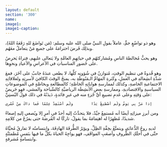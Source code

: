 ```yaml
---
layout: default
section: '300'
name:
image1: 
image1-caption: 
---
```

وهو ذو تواضُعٍ جمٍّ، عاملاً بقولِ النبيِّ صلى الله عليه وسلم: (مَن تَواضَعَ للهِ رَفَعَهُ اللهُ)، وبذلِك فَرضَ احترامَهُ على جميعِ مَنْ يتعاملُ معَهُم.

وهو يحبُّ مُخالطةَ الناسِ ومُشاركتَهُم في حياتِهِم العامَّةِ ولا يَتعالى عليهِم، فتراهُ يَحرِصُ على حُضورِ المناسباتِ في الأعراسِ والأعيادِ ونحوِها.

وهو قُدوةٌ في تنظيمِ الوقتِ، مُتوازنٌ في شُؤونِه كلِّها، لا يطغى عندَهُ جانبٌ على آخَرَ، فمعَ شدَّةِ انشِغالهِ في العملِ، وكَثرةِ المهَامِّ الـمَنُوطَةِ به، يمنحُ الوقتَ الكافيَ لأسرتِهِ ولعلاقاتِهِ الاجتماعيةِ الخاصةِ، وكذلك لممارسةِ هواياتِهِ الخاصَّةِ؛ كالمطالعةِ وبخاصَّةٍ في الموضوعاتِ السياسيةِ والاقتصاديةِ، وممارسةِ بعضِ الأنشِطَة الرياضيَّةِ كالسِّباحة والمشي، فهو حَريصٌ على وَقتِهِ وعلى عَدمِ تضييعِ أيِّ جُزءٍ منه في غيرِ فائدةٍ، دَيدَنُهُ في ذلك قولُ البُستِيِّ:

	إِذا مَرَّ بِي يَومٌ ولَم أَصْطَنِعْ يَدًا  	  ولَم أَسْتَفِدْ عِلمًا فَما ذاكَ مِنْ عُمْرِي

ومن أبرزِ ميزاتِهِ أيضًا أنه مُستمِعٌ جيِّدٌ، فلا يتحدَّثُ إليه أحدٌ في أمرٍ إلا ويُصغي إليهِ إصغاءً شديدًا، مُظهِرًا له اهتِمامَهُ بما يقولُ، تاركًا له الفُرصَةَ حتى يفرُغَ من كلامِهِ. 

لديهِ روحُ الدُّعابَةِ، ويتمتَّعُ بخِفَّةِ الظِلِّ، ويؤثِرُ الطُّرفَةَ الهادِفَةَ، وابتسامتُه لا تفارقُ مُحيَّاهُ حتَّى في أحلَكِ الظُّروفِ وأصعَبِ المواقَفِ، فهو يواجِهُ الحياةَ بكلِّ ما فيها بنَفسٍ مُطمئنَّةٍ وابتسامةٍ مُشرقةٍ.
